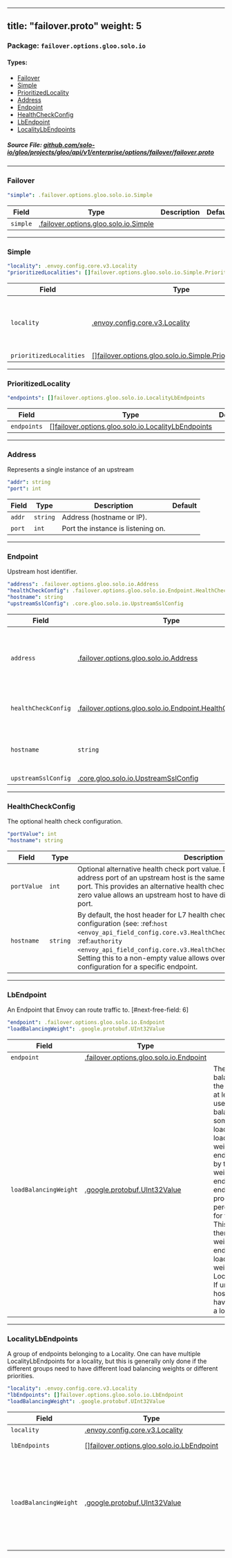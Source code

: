 
---
title: "failover.proto"
weight: 5
---

<!-- Code generated by solo-kit. DO NOT EDIT. -->


### Package: `failover.options.gloo.solo.io` 
#### Types:


- [Failover](#failover)
- [Simple](#simple)
- [PrioritizedLocality](#prioritizedlocality)
- [Address](#address)
- [Endpoint](#endpoint)
- [HealthCheckConfig](#healthcheckconfig)
- [LbEndpoint](#lbendpoint)
- [LocalityLbEndpoints](#localitylbendpoints)
  



##### Source File: [github.com/solo-io/gloo/projects/gloo/api/v1/enterprise/options/failover/failover.proto](https://github.com/solo-io/gloo/blob/master/projects/gloo/api/v1/enterprise/options/failover/failover.proto)





---
### Failover



```yaml
"simple": .failover.options.gloo.solo.io.Simple

```

| Field | Type | Description | Default |
| ----- | ---- | ----------- |----------- | 
| `simple` | [.failover.options.gloo.solo.io.Simple](../failover.proto.sk/#simple) |  |  |




---
### Simple



```yaml
"locality": .envoy.config.core.v3.Locality
"prioritizedLocalities": []failover.options.gloo.solo.io.Simple.PrioritizedLocality

```

| Field | Type | Description | Default |
| ----- | ---- | ----------- |----------- | 
| `locality` | [.envoy.config.core.v3.Locality](../../../../../../../../../../../envoy/config/core/v3/base.proto.sk/#locality) | Identifies location of where the parent upstream hosts run. |  |
| `prioritizedLocalities` | [[]failover.options.gloo.solo.io.Simple.PrioritizedLocality](../failover.proto.sk/#prioritizedlocality) |  |  |




---
### PrioritizedLocality



```yaml
"endpoints": []failover.options.gloo.solo.io.LocalityLbEndpoints

```

| Field | Type | Description | Default |
| ----- | ---- | ----------- |----------- | 
| `endpoints` | [[]failover.options.gloo.solo.io.LocalityLbEndpoints](../failover.proto.sk/#localitylbendpoints) |  |  |




---
### Address

 
Represents a single instance of an upstream

```yaml
"addr": string
"port": int

```

| Field | Type | Description | Default |
| ----- | ---- | ----------- |----------- | 
| `addr` | `string` | Address (hostname or IP). |  |
| `port` | `int` | Port the instance is listening on. |  |




---
### Endpoint

 
Upstream host identifier.

```yaml
"address": .failover.options.gloo.solo.io.Address
"healthCheckConfig": .failover.options.gloo.solo.io.Endpoint.HealthCheckConfig
"hostname": string
"upstreamSslConfig": .core.gloo.solo.io.UpstreamSslConfig

```

| Field | Type | Description | Default |
| ----- | ---- | ----------- |----------- | 
| `address` | [.failover.options.gloo.solo.io.Address](../failover.proto.sk/#address) | The upstream host address. .. attention:: The form of host address depends on the given cluster type. For STATIC or EDS, it is expected to be a direct IP address (or something resolvable by the specified :ref:`resolver <envoy_api_field_config.core.v3.SocketAddress.resolver_name>` in the Address). For LOGICAL or STRICT DNS, it is expected to be hostname, and will be resolved via DNS. |  |
| `healthCheckConfig` | [.failover.options.gloo.solo.io.Endpoint.HealthCheckConfig](../failover.proto.sk/#healthcheckconfig) | The optional health check configuration is used as configuration for the health checker to contact the health checked host. .. attention:: This takes into effect only for upstream clusters with :ref:`active health checking <arch_overview_health_checking>` enabled. |  |
| `hostname` | `string` | The hostname associated with this endpoint. This hostname is not used for routing or address resolution. If provided, it will be associated with the endpoint, and can be used for features that require a hostname, like :ref:`auto_host_rewrite <envoy_api_field_config.route.v3.RouteAction.auto_host_rewrite>`. |  |
| `upstreamSslConfig` | [.core.gloo.solo.io.UpstreamSslConfig](../../../../core/ssl.proto.sk/#upstreamsslconfig) |  |  |




---
### HealthCheckConfig

 
The optional health check configuration.

```yaml
"portValue": int
"hostname": string

```

| Field | Type | Description | Default |
| ----- | ---- | ----------- |----------- | 
| `portValue` | `int` | Optional alternative health check port value. By default the health check address port of an upstream host is the same as the host's serving address port. This provides an alternative health check port. Setting this with a non-zero value allows an upstream host to have different health check address port. |  |
| `hostname` | `string` | By default, the host header for L7 health checks is controlled by cluster level configuration (see: :ref:`host <envoy_api_field_config.core.v3.HealthCheck.HttpHealthCheck.host>` and :ref:`authority <envoy_api_field_config.core.v3.HealthCheck.GrpcHealthCheck.authority>`). Setting this to a non-empty value allows overriding the cluster level configuration for a specific endpoint. |  |




---
### LbEndpoint

 
An Endpoint that Envoy can route traffic to.
[#next-free-field: 6]

```yaml
"endpoint": .failover.options.gloo.solo.io.Endpoint
"loadBalancingWeight": .google.protobuf.UInt32Value

```

| Field | Type | Description | Default |
| ----- | ---- | ----------- |----------- | 
| `endpoint` | [.failover.options.gloo.solo.io.Endpoint](../failover.proto.sk/#endpoint) |  |  |
| `loadBalancingWeight` | [.google.protobuf.UInt32Value](https://developers.google.com/protocol-buffers/docs/reference/csharp/class/google/protobuf/well-known-types/u-int-32-value) | The optional load balancing weight of the upstream host; at least 1. Envoy uses the load balancing weight in some of the built in load balancers. The load balancing weight for an endpoint is divided by the sum of the weights of all endpoints in the endpoint's locality to produce a percentage of traffic for the endpoint. This percentage is then further weighted by the endpoint's locality's load balancing weight from LocalityLbEndpoints. If unspecified, each host is presumed to have equal weight in a locality. |  |




---
### LocalityLbEndpoints

 
A group of endpoints belonging to a Locality.
One can have multiple LocalityLbEndpoints for a locality, but this is
generally only done if the different groups need to have different load
balancing weights or different priorities.

```yaml
"locality": .envoy.config.core.v3.Locality
"lbEndpoints": []failover.options.gloo.solo.io.LbEndpoint
"loadBalancingWeight": .google.protobuf.UInt32Value

```

| Field | Type | Description | Default |
| ----- | ---- | ----------- |----------- | 
| `locality` | [.envoy.config.core.v3.Locality](../../../../../../../../../../../envoy/config/core/v3/base.proto.sk/#locality) | Identifies location of where the upstream hosts run. |  |
| `lbEndpoints` | [[]failover.options.gloo.solo.io.LbEndpoint](../failover.proto.sk/#lbendpoint) | The group of endpoints belonging to the locality specified. |  |
| `loadBalancingWeight` | [.google.protobuf.UInt32Value](https://developers.google.com/protocol-buffers/docs/reference/csharp/class/google/protobuf/well-known-types/u-int-32-value) | Optional: Per priority/region/zone/sub_zone weight; at least 1. The load balancing weight for a locality is divided by the sum of the weights of all localities at the same priority level to produce the effective percentage of traffic for the locality. Locality weights are only considered when :ref:`locality weighted load balancing <arch_overview_load_balancing_locality_weighted_lb>` is configured. These weights are ignored otherwise. If no weights are specified when locality weighted load balancing is enabled, the locality is assigned no load. |  |





<!-- Start of HubSpot Embed Code -->
<script type="text/javascript" id="hs-script-loader" async defer src="//js.hs-scripts.com/5130874.js"></script>
<!-- End of HubSpot Embed Code -->
